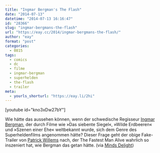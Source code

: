 ```yaml
---
title: "Ingmar Bergman's The Flash"
date: "2014-07-13"
datetime: "2014-07-13 16:16:47"
id: "28366"
slug: "ingmar-bergmans-the-flash"
url: "https://eay.cc/2014/ingmar-bergmans-the-flash/"
author: "eay"
format: "post"
categories:
  - 0815
tags:
  - comics
  - dc
  - filme
  - ingmar-bergman
  - superhelden
  - the-flash
  - trailer
meta:
  - yourls_shorturl: "https://eay.li/2hi"
---
```


\[youtube id="kno3xDw27bY"\]

Wie hätte das aussehen können, wenn der schwedische Regisseur [Ingmar Bergman](https://de.wikipedia.org/wiki/Ingmar_Bergman), der durch Filme wie »Das siebente Siegel«, »Wilde Erdbeeren« und »Szenen einer Ehe« weltbekannt wurde, sich dem Genre des Superheldenfilms angenommen hätte? Dieser Frage geht der obige Fake-Trailer von [Patrick Willems](http://patrickwillems.com/) nach, der The Fastest Man Alive wahrlich so inszeniert hat, wie Bergman das getan hätte. (via [Minds Delight](http://www.mindsdelight.de/2014/07/the-flash-als-kunstfilmversion-von-ingmar-bergman/))
